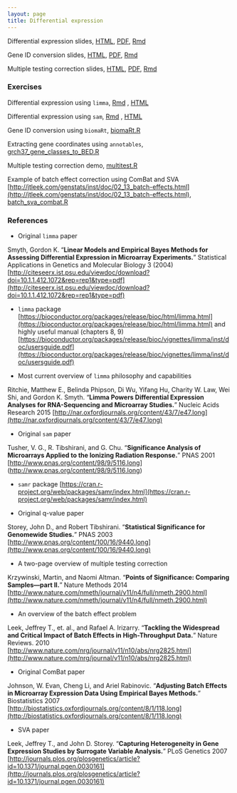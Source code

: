 ```yaml
---
layout: page
title: Differential expression
---
```


Differential expression slides, [HTML](/BIOS567/assets/presentation_diffexpression/diffexpression.html), [PDF](/BIOS567/assets/presentation_diffexpression/diffexpression.pdf), [Rmd](/BIOS567/assets/presentation_diffexpression/diffexpression.Rmd)

Gene ID conversion slides, [HTML](/BIOS567/assets/presentation_diffexpression/annotation.html), [PDF](/BIOS567/assets/presentation_diffexpression/annotation.pdf), [Rmd](/BIOS567/assets/presentation_diffexpression/annotation.Rmd)

Multiple testing correction slides, [HTML](/BIOS567/assets/presentation_diffexpression/multipletesting.html), [PDF](/BIOS567/assets/presentation_diffexpression/multipletesting.pdf), [Rmd](/BIOS567/assets/presentation_diffexpression/multipletesting.Rmd)

### Exercises

Differential expression using `limma`, [Rmd](/BIOS567/assets/presentation_diffexpression/DiffExpr_Limma.Rmd) , [HTML](/BIOS567/assets/presentation_diffexpression/DiffExpr_Limma.html)

Differential expression using `sam`, [Rmd](/BIOS567/assets/presentation_diffexpression/DiffExpr_SAM.Rmd) , [HTML](/BIOS567/assets/presentation_diffexpression/DiffExpr_SAM.html)

Gene ID conversion using `biomaRt`, [biomaRt.R](/BIOS567/assets/presentation_diffexpression/biomaRt.R)

Extracting gene coordinates using `annotables`, [grch37_gene_classes_to_BED.R](/BIOS567/assets/presentation_diffexpression/grch37_gene_classes_to_BED.R)

Multiple testing correction demo, [multitest.R](/BIOS567/assets/presentation_diffexpression/multitest.R)

Example of batch effect correction using ComBat and SVA [http://jtleek.com/genstats/inst/doc/02_13_batch-effects.html](http://jtleek.com/genstats/inst/doc/02_13_batch-effects.html), [batch_sva_combat.R](/BIOS567/assets/presentation_diffexpression/batch_sva_combat.R)

### References

- Original `limma` paper

Smyth, Gordon K. “**Linear Models and Empirical Bayes Methods for Assessing Differential Expression in Microarray Experiments.**” Statistical Applications in Genetics and Molecular Biology 3 (2004) [http://citeseerx.ist.psu.edu/viewdoc/download?doi=10.1.1.412.1072&rep=rep1&type=pdf](http://citeseerx.ist.psu.edu/viewdoc/download?doi=10.1.1.412.1072&rep=rep1&type=pdf)

- `limma` package [https://bioconductor.org/packages/release/bioc/html/limma.html](https://bioconductor.org/packages/release/bioc/html/limma.html) and highly useful manual (chapters 8, 9) [https://bioconductor.org/packages/release/bioc/vignettes/limma/inst/doc/usersguide.pdf](https://bioconductor.org/packages/release/bioc/vignettes/limma/inst/doc/usersguide.pdf)

- Most current overview of `limma` philosophy and capabilities

Ritchie, Matthew E., Belinda Phipson, Di Wu, Yifang Hu, Charity W. Law, Wei Shi, and Gordon K. Smyth. “**Limma Powers Differential Expression Analyses for RNA-Sequencing and Microarray Studies.**” Nucleic Acids Research 2015 [http://nar.oxfordjournals.org/content/43/7/e47.long](http://nar.oxfordjournals.org/content/43/7/e47.long)

- Original `sam` paper

Tusher, V. G., R. Tibshirani, and G. Chu. “**Significance Analysis of Microarrays Applied to the Ionizing Radiation Response.**” PNAS 2001 [http://www.pnas.org/content/98/9/5116.long]
(http://www.pnas.org/content/98/9/5116.long)

- `samr` package [https://cran.r-project.org/web/packages/samr/index.html](https://cran.r-project.org/web/packages/samr/index.html)

- Original q-value paper

Storey, John D., and Robert Tibshirani. “**Statistical Significance for Genomewide Studies.**” PNAS 2003 [http://www.pnas.org/content/100/16/9440.long](http://www.pnas.org/content/100/16/9440.long)

- A two-page overview of multiple testing correction

Krzywinski, Martin, and Naomi Altman. “**Points of Significance: Comparing Samples—part II.**” Nature Methods 2014 [http://www.nature.com/nmeth/journal/v11/n4/full/nmeth.2900.html](http://www.nature.com/nmeth/journal/v11/n4/full/nmeth.2900.html)

- An overview of the batch effect problem

Leek, Jeffrey T., et. al., and Rafael A. Irizarry. “**Tackling the Widespread and Critical Impact of Batch Effects in High-Throughput Data.**” Nature Reviews. 2010 [http://www.nature.com/nrg/journal/v11/n10/abs/nrg2825.html](http://www.nature.com/nrg/journal/v11/n10/abs/nrg2825.html)

- Original ComBat paper

Johnson, W. Evan, Cheng Li, and Ariel Rabinovic. “**Adjusting Batch Effects in Microarray Expression Data Using Empirical Bayes Methods.**” Biostatistics 2007 [http://biostatistics.oxfordjournals.org/content/8/1/118.long](http://biostatistics.oxfordjournals.org/content/8/1/118.long)

- SVA paper

Leek, Jeffrey T., and John D. Storey. “**Capturing Heterogeneity in Gene Expression Studies by Surrogate Variable Analysis.**” PLoS Genetics 2007 [http://journals.plos.org/plosgenetics/article?id=10.1371/journal.pgen.0030161](http://journals.plos.org/plosgenetics/article?id=10.1371/journal.pgen.0030161)



